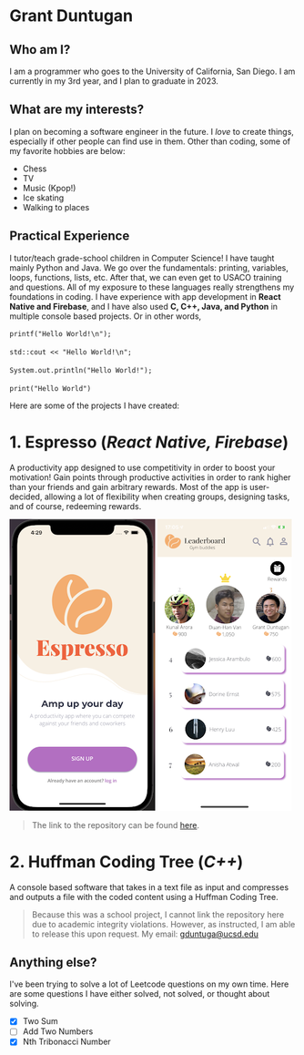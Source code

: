 # Grant Duntugan

## Who am I?

I am a programmer who goes to the University of California, San Diego. I am currently in my 3rd year, and I plan to graduate in 2023.

## What are my interests?

I plan on becoming a software engineer in the future. I _love_ to create things, especially if other people can find use in them. Other than coding, some of my favorite hobbies are below:

- Chess
- TV
- Music (Kpop!)
- Ice skating
- Walking to places

## Practical Experience

I tutor/teach grade-school children in Computer Science! I have taught mainly Python and Java. We go over the fundamentals: printing, variables, loops, functions, lists, etc. After that, we can even get to USACO training and questions. All of my exposure to these languages really strengthens my foundations in coding. I have experience with app development in **React Native and Firebase**, and I have also used **C, C++, Java, and Python** in multiple console based projects. Or in other words,

```
printf("Hello World!\n");

std::cout << "Hello World!\n";

System.out.println("Hello World!");

print("Hello World")
```

Here are some of the projects I have created:

# 1. Espresso (_React Native, Firebase_)

A productivity app designed to use competitivity in order to boost your motivation! Gain points through productive activities in order to rank higher than your friends and gain arbitrary rewards. Most of the app is user-decided, allowing a lot of flexibility when creating groups, designing tasks, and of course, redeeming rewards.

![Espresso landing page](./imgs/esp.png)
![Espresso leaderboard page](./imgs/ld.png)

> The link to the repository can be found [here](https://gitlab.com/sdsc-rds/rds-interns-su21/team-meight/espresso).

# 2. Huffman Coding Tree (_C++_)

A console based software that takes in a text file as input and compresses and outputs a file with the coded content using a Huffman Coding Tree.

> Because this was a school project, I cannot link the repository here due to academic integrity violations. However, as instructed, I am able to release this upon request. My email: gduntuga@ucsd.edu

## Anything else?

I've been trying to solve a lot of Leetcode questions on my own time. Here are some questions I have either solved, not solved, or thought about solving.

- [x] Two Sum
- [ ] Add Two Numbers
- [x] Nth Tribonacci Number
